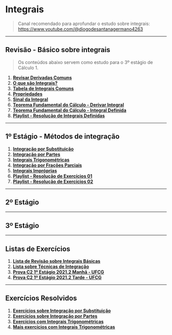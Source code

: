 # Integrais

> Canal recomendado para aprofundar o estudo sobre integrais: https://www.youtube.com/@diogodesantanagermano4263

---
## Revisão - Básico sobre integrais

> Os conteúdos abaixo servem como estudo para o 3º estágio de Cálculo 1.<br>

1. **[Revisar Derivadas Comuns](https://github.com/joao-pedro-angelo/AventurasPi/blob/main/calculo1/tabelaDerivadas.pdf)**
2. **[O que são Integrais?](teoria/IntegraisIntroducao.md)**
3. **[Tabela de Integrais Comuns](pdfs/tabelaIntegrais.pdf)**
4. **[Propriedades](teoria/PropriedadesIntegrais.md)**
5. **[Sinal da Integral](teoria/SinalDaIntegral.md)**
6. **[Teorema Fundamental do Cálculo - Derivar Integral](teoria/DerivarIntegral.md)**
7. **[Teorema Fundamental do Cálculo - Integral Definida](teoria/IntegralDefinida.md)**
8. **[Playlist - Resolução de Integrais Definidas](https://www.youtube.com/playlist?list=PLSP4PNEIJatVgEQUSTaSqp4D8I4ZQKcda)**

---
## 1º Estágio - Métodos de integração

1. **[Integração por Substituição](pdfs/Metodo-da-substituicao.pdf)**
2. **[Integração por Partes](pdfs/Integracao-por-partes.pdf)**
3. **[Integrais Trigonométricas](teoria/SenoCasosEspeciaisDeIntegrais.md)**
4. **[Integração por Frações Parciais](pdfs/IntegracaoPorFracoesParciais.pdf)**
5. **[Integrais Impróprias](pdfs/integraisimproprias.pdf)**
6. **[Playlist - Resolução de Exercícios 01](https://www.youtube.com/playlist?list=PLUdN13q_LrwqmIekdg8Ncqp0PsV1MyxYd)**
7. **[Playlist - Resolução de Exercícios 02](https://www.youtube.com/playlist?list=PLhSDZSsofXGNuFTlwweS7yGZRwAeRAX4V)**

---
## 2º Estágio 

---
## 3º Estágio

---
## Listas de Exercícios

1. **[Lista de Revisão sobre Integrais Básicas](pdfs/IntegraisEx01.pdf)**
2. **[Lista sobre Técnicas de Integração](pdfs/Lista1.pdf)**
3. **[Prova C2 1º Estágio 2021.2 Manhã - UFCG](pdfs/Prova01.1C2.pdf)**
4. **[Prova C2 1º Estágio 2021.2 Tarde - UFCG](pdfs/Prova01.2C2.pdf)**

---
## Exercícios Resolvidos

1. **[Exercícios sobre Integração por Substituição](pdfs/ExerciciosIntegraisPorSubstituicao.pdf)**
2. **[Exercícios sobre Integração por Partes](pdfs/ExerciciosIntegraisPorPartesMQ.pdf)**
3. **[Exercícios com Integrais Trigonométricas](pdfs/ExerciciosBasicosIntegraisTrigonometricasMQ.pdf)**
4. **[Mais exercícios com Integrais Trigonométricas](pdfs/MaisExIntegraisTrigonometricas.pdf)**
